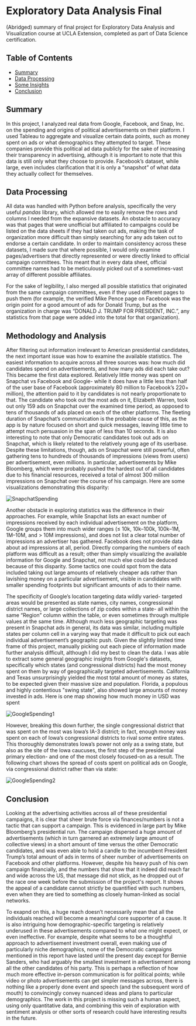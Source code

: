 # Exploratory Data Analysis Final
(Abridged) summary of final project for Exploratory Data Analysis and Visualization course at UCLA Extension, completed as part of Data Science certification. 

## Table of Contents
* [Summary](#summary)
* [Data Processing](#data-processing)
* [Some Insights](#methodology-and-analysis)
* [Conclusion](#conclusion)

## Summary
In this project, I analyzed real data from Google, Facebook, and Snap, Inc. on the spending and origins of political advertisements on their platform. I used Tableau to aggregate and visualize certain data points, such as money spent on ads or what demographics they attempted to target. These companies provide this political ad data publicly for the sake of increasing their transparency in advertising, although it is important to note that this data is still only what they choose to provide. Facebook’s dataset, while large, even includes clarification that it is only a “snapshot” of what data they actually collect for themselves.

## Data Processing
All data was handled with Python before analysis, specifically the very useful *pandas* library, which allowed me to easily remove the rows and columns I needed from the expansive datasets. An obstacle to accuracy was that pages that were unofficial but affiliated to campaigns could be listed on the data sheets if they had taken out ads, making the task of organization more difficult than simply searching for any ads taken out to endorse a certain candidate. In order to maintain consistency across these datasets, I made sure that where possible, I would only examine pages/advertisers that directly represented or were directly linked to official campaign committees. This meant that in every data sheet, official committee names had to be meticulously picked out of a sometimes-vast array of different possible affiliates. 

For the sake of legibility, I also merged all possible statistics that originated from the same campaign committees, even if they used different pages to push them (for example, the verified Mike Pence page on Facebook was the origin point for a good amount of ads for Donald Trump, but as the organization in charge was “DONALD J. TRUMP FOR PRESIDENT, INC.”, any statistics from that page were added into the total for that organization). 

## Methodology and Analysis
After filtering out information irrelevant to American presidential candidates, the next important issue was how to examine the available statistics. The easiest information to acquire across all three sources was: how much did candidates spend on advertisements, and how many ads did each take out? This became the first data explored. Relatively little money was spent on Snapchat vs Facebook and Google- while it does have a little less than half of the user base of Facebook (approximately 80 million to Facebook’s 220+ million), the attention paid to it by candidates is not nearly proportionate to that. The candidate who took out the most ads on it, Elizabeth Warren, took out only 159 ads on Snapchat over the examined time period, as opposed to tens of thousands of ads placed on each of the other platforms. The fleeting duration of Snapchat’s communication is the probable cause of this, as the app is by nature focused on short and quick messages, leaving little time to attempt much persuasion in the span of less than 10 seconds. It is also interesting to note that only Democratic candidates took out ads on Snapchat, which is likely related to the relatively young age of its userbase. Despite these limitations, though, ads on Snapchat were still powerful, often gathering tens to hundreds of thousands of impressions (views from users) per advertisement, even millions. In particular, advertisements by Mike Bloomberg, which were probably pushed the hardest out of all candidates due to his financial resources, received a total of almost 300 million impressions on Snapchat over the course of his campaign. Here are some visualizations demonstrating this disparity:

![SnapchatSpending](https://github.com/claudss/ExplAnalysisFinal/blob/main/Visuals/Snapchat%20Spending%20and%20Impressions.png)

Another obstacle in exploring statistics was the difference in their approaches. For example, while Snapchat lists an exact number of impressions received by each individual advertisement on the platform, Google groups them into much wider ranges (≤ 10k, 10k–100k, 100k–1M, 1M–10M, and > 10M impressions), and does not list a clear total number of impressions an advertiser has gathered. Facebook does not provide data about ad impressions at all, period. Directly comparing the numbers of each platform was difficult as a result; other than simply visualizing the available information for Google and Snapchat, not much else could be deduced because of this disparity. Some tactics one could spot from the data included taking out large amounts of relatively cheaper ads rather than lavishing money on a particular advertisement, visible in candidates with smaller spending footprints but significant amounts of ads to their name.

The specificity of Google’s location targeting data wildly varied- targeted areas would be presented as state names, city names, congressional district names, or large collections of zip codes within a state- all within the same “Region” column within the table, or even sometimes through multiple values at the same time. Although much less geographic targeting was present in Snapchat ads in general, its data was similar, including multiple states per column cell in a varying way that made it difficult to pick out each individual advertisement’s geographic push. Given the slightly limited time frame of this project, manually picking out each piece of information made further analysis difficult, although I did my best to clean the data. I was able to extract some general geographic insights from Google's datasets, specifically which states (and congressional districts) had the most money spent on them by way of geographically targeted advertisements. California and Texas unsurprisingly yielded the most total amount of money as states, to be expected given their massive size and population. Florida, a populous and highly contentious "swing state", also showed large amounts of money invested in ads. Here is one map showing how much money in USD was spent 


![GoogleSpending1](https://github.com/claudss/ExplAnalysisFinal/blob/main/Visuals/Google%20Ad%20Geographical%20Spending%20(By%20State).png)



However, breaking this down further, the single congressional district that was spent on the most was Iowa’s IA-3 district; in fact, enough money was spent on each of Iowa’s congressional districts to rival some entire states. This thoroughly demonstrates Iowa’s power not only as a swing state, but also as the site of the Iowa caucuses, the first step of the presidential primary election- and one of the most closely focused-on as a result. The following chart shows the spread of costs spent on political ads on Google, via congressional district rather than via state:

![GoogleSpending2](https://github.com/claudss/ExplAnalysisFinal/blob/main/Visuals/Google%20Ad%20Geographical%20Spending%20(By%20Congressional%20District).png)


## Conclusion
Looking at the advertising activities across all of these presidential campaigns, it is clear that sheer brute force via finances/numbers is not a tactic that can support a campaign. This is evidenced in large part by Mike Bloomberg’s presidential run. The campaign dispersed a huge amount of advertisements (which in turn garnered an extremely large amount of collective views) in a short amount of time versus the other Democratic candidates, and was even able to hold a candle to the incumbent President Trump’s total amount of ads in terms of sheer number of advertisements on Facebook and other platforms. However, despite his heavy push of his own campaign financially, and the numbers that show that it indeed did reach far and wide across the US, that message did not stick, as he dropped out of the race one week before the submission of the project's report. It shows the appeal of a candidate cannot strictly be quantified with such numbers, even when they are tied to something as closely human-linked as social networks. 

To exapnd on this, a huge reach doesn’t necessarily mean that all the individuals reached will become a meaningful core supporter of a cause. It is also intriguing how demographic-specific targeting is relatively underused in these advertisements compared to what one might expect, or even ineffective. For example, despite what seems to be a thoughtful approach to advertisement investment overall, even making use of particularly niche demographics, none of the Democratic campaigns mentioned in this report have lasted until the present day except for Bernie Sanders, who had arguably the smallest investment in advertisement among all the other candidates of his party. This is perhaps a reflection of how much more effective in-person communication is for political points; while video or photo advertisements can get simpler messages across, there is nothing like a properly done event and speech (and the subsequent word of mouth) to convincingly convey nuanced ideas and plans to particular demographics. The work in this project is missing such a human aspect, using only quantitative data, and combining this vein of exploration with sentiment analysis or other sorts of research could have interesting results in the future.
